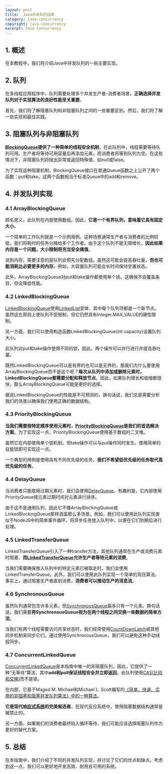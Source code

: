 ```yaml
---
layout: post
title:  Java并发队列指南
category: java-concurrency
copyright: java-concurrency
excerpt: Java Concurrency
---
```


## 1. 概述

在本教程中，我们将介绍Java中并发队列的一些主要实现。

## 2. 队列

在多线程应用程序中，队列需要处理多个并发生产者-消费者场景。**正确选择并发队列对于实现算法的良好性能至关重要**。 

首先，我们将了解阻塞队列和非阻塞队列之间的一些重要区别。然后，我们将了解一些实现和最佳实践。

## 3. 阻塞队列与非阻塞队列

**[BlockingQueue](https://www.baeldung.com/java-blocking-queue)提供了一种简单的线程安全机制**，在此队列中，线程需要等待队列可用。生产者将等待可用容量后再添加元素，而消费者将等到队列为空。在这些情况下，非阻塞队列将抛出异常或返回特殊值，如null或false。

为了实现这种阻塞机制，BlockingQueue接口在普通Queue函数之上公开了两个函数：put和take。这两个函数相当于标准Queue中的add和remove。

## 4. 并发队列实现

### 4.1 ArrayBlockingQueue

顾名思义，此队列在内部使用数组。因此，**它是一个有界队列，意味着它具有固定大小**。

一个简单的工作队列就是一个示例用例。这种场景通常生产者与消费者的比例较低，我们将耗时的任务分摊给多个工作者。由于这个队列不能无限增长，**因此如果内存是一个问题，大小限制将充当安全阈值**。

说到内存，需要注意的是队列会预先分配数组。虽然这可能会提高吞吐量，**但也可能消耗比必要更多的内存**。例如，大容量队列可能会长时间保持空置状态。

此外，ArrayBlockingQueue对put和take操作都使用单个锁。这确保不会覆盖条目，但会降低性能。

### 4.2 LinkedBlockingQueue

[LinkedBlockingQueue](https://www.baeldung.com/java-queue-linkedblocking-concurrentlinked#linkedblockingqueue)使用[LinkedList](https://www.baeldung.com/java-linkedlist)变体，其中每个队列项都是一个新节点。虽然这在原则上使队列不受限制，但它仍然具有Integer.MAX_VALUE的硬性限制。

另一方面，我们可以使用构造函数LinkedBlockingQueue(int capacity)设置队列大小。

此队列对put和take操作使用不同的锁，因此，两个操作可以并行进行并提高吞吐量。

既然LinkedBlockingQueue可以是有界的也可以是无界的，那我们为什么要使用ArrayBlockingQueue而不是这个呢？**每次从队列中添加或删除元素时，LinkedBlockingQueue都需要分配和释放节点**。因此，如果队列增长和收缩都很快，那么ArrayBlockingQueue可能是更好的选择。

据说LinkedBlockingQueue的性能是不可预测的，换句话说，我们总是需要分析我们的场景以确保我们使用正确的数据结构。

### 4.3 PriorityBlockingQueue

**当我们需要按特定顺序使用元素时，[PriorityBlockingQueue](https://www.baeldung.com/java-priority-blocking-queue)是我们的首选解决方案**。为了实现这一点，PriorityBlockingQueue使用基于数组的二叉堆。

虽然它在内部使用单个锁机制，但take操作可以与put操作同时发生。使用简单的自旋锁即可实现这一点。

一个典型的用例是使用具有不同优先级的任务，**我们不希望低优先级的任务取代高优先级的任务**。

### 4.4 DelayQueue

当消费者只能取用过期元素时，我们会使用[DelayQueue](https://www.baeldung.com/java-delay-queue)。有趣的是，它内部使用PriorityQueue按元素过期时间对元素进行排序。

由于这不是通用队列，因此它不像ArrayBlockingQueue或LinkedBlockingQueue那样涵盖那么多场景。例如，我们可以使用此队列实现类似于NodeJS中的简单事件循环，将异步任务放入队列中，以便在它们到期后进行处理。

### 4.5 LinkedTransferQueue

LinkedTransferQueue引入了一种transfer方法，其他队列通常在生产或消费元素时阻塞，**而[LinkedTransferQueue](https://www.baeldung.com/java-transfer-queue)允许生产者等待元素的消费**。

当我们需要确保放入队列中的特定元素已被取走时，我们会使用LinkedTransferQueue。此外，我们可以使用此队列实现一个简单的背压算法。事实上，通过阻塞生产者直到消费，**消费者可以推动生产的消息流**。

### 4.6 SynchronousQueue

虽然队列通常包含许多元素，但[SynchronousQueue](https://www.baeldung.com/java-synchronous-queue)最多只有一个元素。换句话说，我们需要**将SynchronousQueue视为在两个线程之间交换一些数据的简单方法**。

当我们有两个线程需要访问共享状态时，我们经常使用[CountDownLatch](https://www.baeldung.com/java-countdown-latch)或其他同步机制来同步它们。通过使用SynchronousQueue，我们可以避免这种手动线程同步。

### 4.7 ConcurrentLinkedQueue

[ConcurrentLinkedQueue](https://www.baeldung.com/java-queue-linkedblocking-concurrentlinked#concurrentlinkedqueue)是本指南中唯一的非阻塞队列，因此，它提供了一种“无等待”算法，其中**add和poll保证线程安全并立即返回**。此队列使用[CAS(比较和交换)](https://www.baeldung.com/lock-free-programming)而不是锁。

在内部，它基于Maged M. Michael和Michael L. Scott编写的[《简单、快速、实用的非阻塞和阻塞并发队列算法》中的一种算法](https://www.cs.rochester.edu/u/scott/papers/1996_PODC_queues.pdf)。

**它是现代[响应式系统](https://www.baeldung.com/java-reactive-systems)的完美候选者**，在现代反应系统中，使用阻塞数据结构通常是被禁止的。

另一方面，如果我们的消费者最终陷入循环等待，我们可能应该选择阻塞队列作为更好的替代方案。

## 5. 总结

在本指南中，我们介绍了不同的并发队列实现，并讨论了它们的优点和缺点。考虑到这一点，我们可以更好地开发高效、耐用且可用的系统。